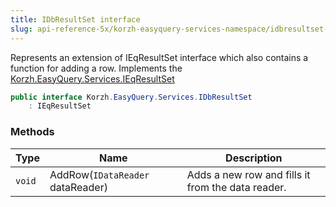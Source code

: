 ```yaml
---
title: IDbResultSet interface
slug: api-reference-5x/korzh-easyquery-services-namespace/idbresultset-interface
---
```



Represents an extension of IEqResultSet interface which also contains a function for adding a row.  Implements the [Korzh.EasyQuery.Services.IEqResultSet](/api-reference-5x/korzh-easyquery-services-namespace/ieqresultset-interface)
```csharp
public interface Korzh.EasyQuery.Services.IDbResultSet
    : IEqResultSet

```

### Methods

| Type | Name | Description | 
| --- | --- | --- | 
| `void` | AddRow(`IDataReader` dataReader) | Adds a new row and fills it from the data reader. |